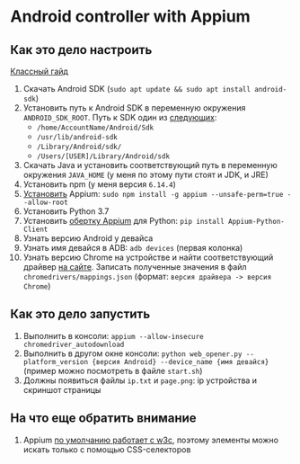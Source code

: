 # Android controller with Appium

## Как это дело настроить

[Классный гайд](https://the-creative-tester.github.io/Python-Android-Mobile-Web-Automation/)

1. Скачать Android SDK (`sudo apt update && sudo apt install android-sdk`)
2. Установить путь к Android SDK в переменную окружения `ANDROID_SDK_ROOT`. Путь к SDK один из [следующих](https://stackoverflow.com/questions/34556884/how-to-install-android-sdk-on-ubuntu):
    - `/home/AccountName/Android/Sdk`
    - `/usr/lib/android-sdk`
    - `/Library/Android/sdk/`
    - `/Users/[USER]/Library/Android/sdk`
3. Скачать Java и установить соответствующий путь в переменную окружения `JAVA_HOME` (у меня по этому пути стоят и JDK, и JRE)
4. Установить npm (у меня версия `6.14.4`)
5. [Установить](https://github.com/appium/appium/issues/10020) Appium: `sudo npm install -g appium --unsafe-perm=true --allow-root`
6. Установить Python 3.7
7. Установить [обертку Appium](https://pypi.org/project/Appium-Python-Client/) для Python: `pip install Appium-Python-Client`
8. Узнать версию Android у девайса
9. Узнать имя девайся в ADB: `adb devices` (первая колонка)
10. Узнать версию Chrome на устройстве и найти соответствующий драйвер [на сайте](https://chromedriver.chromium.org/downloads). Записать полученные значения в файл `chromedrivers/mappings.json` (формат: `версия драйвера -> версия Chrome`)

## Как это дело запустить

1. Выполнить в консоли: `appium --allow-insecure chromedriver_autodownload`
2. Выполнить в другом окне консоли: `python web_opener.py --platform_version {версия Android} --device_name {имя девайся}` (пример можно посмотреть в файле `start.sh`)
3. Должны появиться файлы `ip.txt` и `page.png`: ip устройства и скриншот страницы

## На что еще обратить внимание

1. Appium [по умолчанию работает с w3c](https://github.com/appium/appium/issues/13306), поэтому элементы можно искать только с помощью CSS-селекторов
